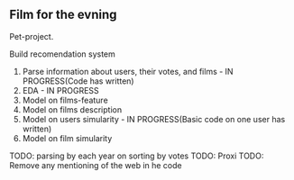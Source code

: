 ## Film for the evning
Pet-project.

Build recomendation system
1) Parse information about users, their votes, and films - IN PROGRESS(Code has written)
2) EDA - IN PROGRESS
3) Model on films-feature
4) Model on films description
5) Model on users simularity - IN PROGRESS(Basic code on one user has written)
6) Model on film simularity

 TODO: parsing by each year on sorting by votes
 TODO: Proxi
 TODO: Remove any mentioning of the web in he code